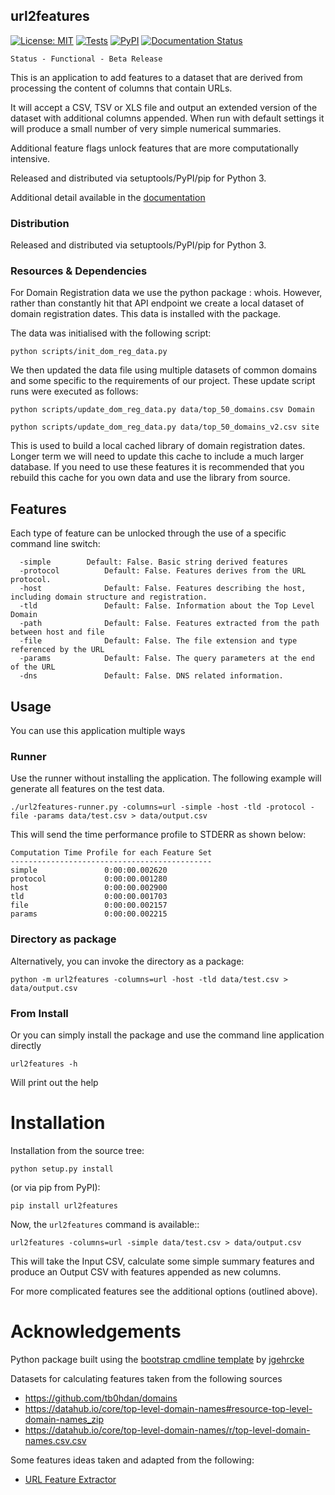 url2features
----------

[![License: MIT](https://img.shields.io/badge/License-MIT-yellow.svg)](https://opensource.org/licenses/MIT)
[![Tests](https://github.com/getting-data-science-done/url2features/actions/workflows/python-package.yml/badge.svg)](https://github.com/getting-data-science-done/url2features/actions/workflows/python-package.yml)
[![PyPI](https://img.shields.io/pypi/v/url2features.svg)](https://pypi.org/project/url2features)
[![Documentation Status](https://readthedocs.org/projects/url2features/badge/?version=latest)](https://url2features.readthedocs.io/en/latest/?badge=latest)

```
Status - Functional - Beta Release
```

This is an application to add features to a dataset that are derived from processing
the content of columns that contain URLs.

It will accept a CSV, TSV or XLS file and output an extended version of
the dataset with additional columns appended. When run with default settings
it will produce a small number of very simple numerical summaries. 

Additional feature flags unlock features that are more computationally intensive.

Released and distributed via setuptools/PyPI/pip for Python 3.

Additional detail available in the [documentation](https://url2features.readthedocs.io)

### Distribution

Released and distributed via setuptools/PyPI/pip for Python 3.

### Resources & Dependencies

For Domain Registration data we use the python package : whois.
However, rather than constantly hit that API endpoint we create a local dataset
of domain registration dates. This data is installed with the package.

The data was initialised with the following script:
```
python scripts/init_dom_reg_data.py
```

We then updated the data file using multiple datasets of common
domains and some specific to the requirements of our project.
These update script runs were executed as follows:
```
python scripts/update_dom_reg_data.py data/top_50_domains.csv Domain
```

```
python scripts/update_dom_reg_data.py data/top_50_domains_v2.csv site
```

This is used to build a local cached library of domain registration dates. 
Longer term we will need to update this cache to include a much larger database.
If you need to use these features it is recommended that you rebuild this cache for
you own data and use the library from source.

## Features

Each type of feature can be unlocked through the use of a specific command line switch:

```
  -simple	     Default: False. Basic string derived features
  -protocol          Default: False. Features derives from the URL protocol.
  -host              Default: False. Features describing the host, including domain structure and registration.
  -tld               Default: False. Information about the Top Level Domain
  -path              Default: False. Features extracted from the path between host and file
  -file              Default: False. The file extension and type referenced by the URL
  -params            Default: False. The query parameters at the end of the URL
  -dns               Default: False. DNS related information.
```

## Usage

You can use this application multiple ways

### Runner

Use the runner without installing the application. 
The following example will generate all features on the test data.

```
./url2features-runner.py -columns=url -simple -host -tld -protocol -file -params data/test.csv > data/output.csv
```

This will send the time performance profile to STDERR as shown below:
```
Computation Time Profile for each Feature Set
---------------------------------------------
simple               0:00:00.002620
protocol             0:00:00.001280
host                 0:00:00.002900
tld                  0:00:00.001703
file                 0:00:00.002157
params               0:00:00.002215
```

### Directory as package 

Alternatively, you can invoke the directory as a package:
 
```
python -m url2features -columns=url -host -tld data/test.csv > data/output.csv
```

### From Install

Or you can simply install the package and use the command line application directly

```
url2features -h
```
Will print out the help


# Installation
Installation from the source tree:

```
python setup.py install
```

(or via pip from PyPI):

```
pip install url2features
```

Now, the ``url2features`` command is available::

```
url2features -columns=url -simple data/test.csv > data/output.csv
```

This will take the Input CSV, calculate some simple summary features and 
produce an Output CSV with features appended as new columns.

For more complicated features see the additional options (outlined above).

# Acknowledgements

Python package built using the
[bootstrap cmdline template](https://github.com/jgehrcke/python-cmdline-bootstrap)
 by [jgehrcke](https://github.com/jgehrcke)

Datasets for calculating features taken from the following sources 
* https://github.com/tb0hdan/domains
* https://datahub.io/core/top-level-domain-names#resource-top-level-domain-names_zip
* https://datahub.io/core/top-level-domain-names/r/top-level-domain-names.csv.csv
 
Some features ideas taken and adapted from the following:

* [URL Feature Extractor](https://github.com/lucasayres/url-feature-extractor)



